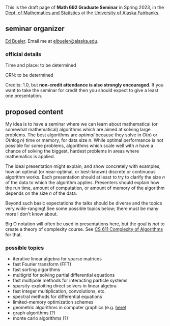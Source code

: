 <head>
<script type="text/x-mathjax-config">
  MathJax.Hub.Config({
      extensions: ["tex2jax.js"],
      tex2jax: {
          inlineMath: [ ['$','$'], ["\\(","\\)"] ],
          processEscapes: true,
          processRefs: true,
          processEnvironments: true
      },
      TeX: { equationNumbers: { autoNumber: "AMS" } }
  });
</script>
<script type="text/javascript" async
  src="https://cdn.mathjax.org/mathjax/latest/MathJax.js?config=TeX-AMS-MML_HTMLorMML">
</script>
</head>

This is the draft page of **Math 692 Graduate Seminar** in Spring 2023, in the [Dept. of Mathematics and Statistics](http://www.uaf.edu/dms/) at the [University of Alaska Fairbanks](http://www.uaf.edu/).

## seminar organizer

[Ed Bueler](http://bueler.github.io/).  Email me at [elbueler@alaska.edu](mailto:elbueler@alaska.edu).

### official details

Time and place: to be determined

CRN: to be determined

Credits: 1.0, but **non-credit attendance is also strongly encouraged**.  If you want to take the seminar for credit then you should expect to give a least one presentation.

## proposed content

My idea is to have a seminar where we can learn about mathematical (or somewhat mathematical) algorithms which are aimed at solving large problems.  The best algorithms are *optimal* because they solve in $O(n)$ or $O(n\log n)$ time or memory, for data size $n$.  While optimal performance is not possible for some problems, algorithms which scale well with $n$ have a chance of solving the biggest, hardest problems in areas where mathematics is applied.

The ideal presentation might explain, and show concretely with examples, how an optimal (or near-optimal, or best-known) discrete or continuous algorithm works.  Each presentation should at least to try to clarify the size $n$ of the data to which the algorithm applies.  Presenters should explain how the run time, amount of computation, or amount of memory of the algorithm depends on the size $n$ of the data.

Beyond such basic expectations the talks should be diverse and the topics very wide-ranging!  See some possible topics below; there must be many more I don't know about.

Big O notation will often be used in presentations here, but the goal is *not* to create a theory of complexity course.  See [CS 611 Complexity of Algorithms](https://catalog.uaf.edu/courses/cs/) for that.

### possible topics

  * iterative linear algebra for sparse matrices
  * fast Fourier transform (FFT)
  * fast sorting algorithms
  * multigrid for solving partial differential equations
  * fast multipole methods for interacting particle systems
  * sparsity-exploiting direct solvers in linear algebra
  * fast integer multiplication, convolutions, etc.
  * spectral methods for differential equations
  * limited-memory optimization schemes
  * geometric algorithms in computer graphics (e.g. [here](https://www.cs.princeton.edu/courses/archive/fall04/cos226/lectures/geometry.4up.pdf))
  * graph algorithms (?)
  * monte carlo algorithms (?)
